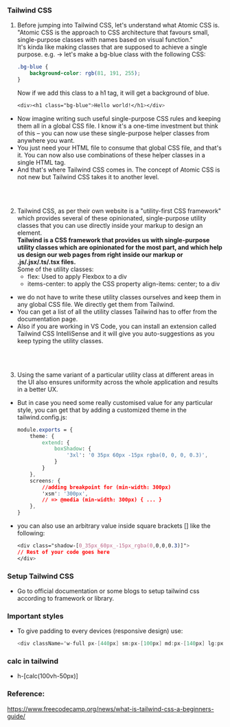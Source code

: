 ### Tailwind CSS
1. Before jumping into Tailwind CSS, let's understand what Atomic CSS is. "Atomic CSS is the approach to CSS architecture that favours small, single-purpose classes with names based on visual function." <br>
It's kinda like making classes that are supposed to achieve a single purpose. e.g. -> let's make a bg-blue class with the following CSS:
    ```css
    .bg-blue {
        background-color: rgb(81, 191, 255);
    }
    ```
    Now if we add this class to a h1 tag, it will get a background of blue.
    ```css
    <div><h1 class="bg-blue">Hello world!</h1></div>
    ```
- Now imagine writing such useful single-purpose CSS rules and keeping them all in a global CSS file. I know it's a one-time investment but think of this – you can now use these single-purpose helper classes from anywhere you want.
- You just need your HTML file to consume that global CSS file, and that's it. You can now also use combinations of these helper classes in a single HTML tag.
- And that's where Tailwind CSS comes in. The concept of Atomic CSS is not new but Tailwind CSS takes it to another level.
<br>
<br>

2. Tailwind CSS, as per their own website is a "utility-first CSS framework" which provides several of these opinionated, single-purpose utility classes that you can use directly inside your markup to design an element. <br>
<b>Tailwind is a CSS framework that provides us with single-purpose utility classes which are opinionated for the most part, and which help us design our web pages from right inside our markup or .js/.jsx/.ts/.tsx files.</b> <br>
Some of the utility classes:
    - flex: Used to apply Flexbox to a div
    - items-center: to apply the CSS property align-items: center; to a div

- we do not have to write these utility classes ourselves and keep them in any global CSS file. We directly get them from Tailwind.
- You can get a list of all the utility classes Tailwind has to offer from the documentation page.
- Also if you are working in VS Code, you can install an extension called Tailwind CSS IntelliSense and it will give you auto-suggestions as you keep typing the utility classes.

<br>
<br>

3. Using the same variant of a particular utility class at different areas in the UI also ensures uniformity across the whole application and results in a better UX. 
- But in case you need some really customised value for any particular style, you can get that by adding a customized theme in the tailwind.config.js:
    ```css
    module.exports = {
        theme: {
            extend: {
                boxShadow: {
                    '3xl': '0 35px 60px -15px rgba(0, 0, 0, 0.3)',
                }
            }
        },
        screens: {
            //adding breakpoint for (min-width: 300px)
            'xsm': '300px',
            // => @media (min-width: 300px) { ... }
        },
    }
    ```
- you can also use an arbitrary value inside square brackets [] like the following:
    ```css
    <div class="shadow-[0_35px_60px_-15px_rgba(0,0,0,0.3)]">
    // Rest of your code goes here
    </div>
    ```

### Setup Tailwind CSS
- Go to official documentation or some blogs to setup tailwind css according to framework or library.

### Important styles
- To give padding to every devices (responsive design) use: 
    ```cs
    <div className='w-full px-[440px] sm:px-[100px] md:px-[140px] lg:px-[300px] xl:px-[420px] 2xl:px-[560px]'>
    ```

### calc in tailwind
- h-[calc(100vh-50px)]

### Reference:
 https://www.freecodecamp.org/news/what-is-tailwind-css-a-beginners-guide/